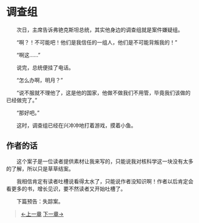 # 调查组

&#x3000;&#x3000;次日，主席告诉弗铯克斯坦总统，其实他身边的调查组就是案件嫌疑组。

&#x3000;&#x3000;“啊？！不可能吧！他们是我信任的一组人，他们是不可能背叛我的！”

&#x3000;&#x3000;“啊这……”

&#x3000;&#x3000;说完，总统便挂了电话。

&#x3000;&#x3000;“怎么办啊，明月？”

&#x3000;&#x3000;“说不服就不理他了，这是他的国家，他做不做我们不用管，毕竟我们该做的已经做完了。”

&#x3000;&#x3000;“那好吧。”

&#x3000;&#x3000;这时，调查组已经在兴冲冲地打着游戏，摸着小鱼。

## 作者的话

&#x3000;&#x3000;这个案子是一位读者提供素材让我来写的，只能说我对核科学这一块没有太多的了解，所以只是草草结案。

&#x3000;&#x3000;我相信肯定有读者吐槽说看得太水了，只能说作者没知识啊！作者以后肯定会看更多的书，增长见识，要不然读者又开始吐槽了。

&#x3000;&#x3000;下篇预告：失踪案。

> [←上一章](/zh-cn/detective/part2/chapter3.md)  [下一章→](/zh-cn/detective/part3/chapter1.md)
